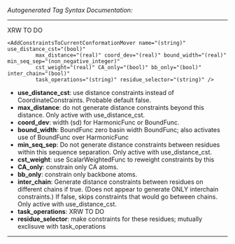 _Autogenerated Tag Syntax Documentation:_

---
XRW TO DO

```
<AddConstraintsToCurrentConformationMover name="(string)" use_distance_cst="(bool)"
         max_distance="(real)" coord_dev="(real)" bound_width="(real)" min_seq_sep="(non_negative_integer)"
         cst_weight="(real)" CA_only="(bool)" bb_only="(bool)" inter_chain="(bool)"
         task_operations="(string)" residue_selector="(string)" />
```

-   **use_distance_cst**: use distance constraints instead of CoordinateConstraints. Probable default false.
-   **max_distance**: do not generate distance constraints beyond this distance.  Only active with use_distance_cst.
-   **coord_dev**: width (sd) for HarmonicFunc or BoundFunc.
-   **bound_width**: BoundFunc zero basin width BoundFunc; also activates use of BoundFunc over HarmonicFunc
-   **min_seq_sep**: Do not generate distance constraints between residues within this sequence separation.  Only active with use_distance_cst.
-   **cst_weight**: use ScalarWeightedFunc to reweight constraints by this
-   **CA_only**: constrain only CA atoms.
-   **bb_only**: constrain only backbone atoms.
-   **inter_chain**: Generate distance constraints between residues on different chains if true.  (Does not appear to generate ONLY interchain constraints.)  If false, skips constraints that would go between chains.  Only active with use_distance_cst.
-   **task_operations**: XRW TO DO
-   **residue_selector**: make constraints for these residues; mutually exclisuve with task_operations

---
